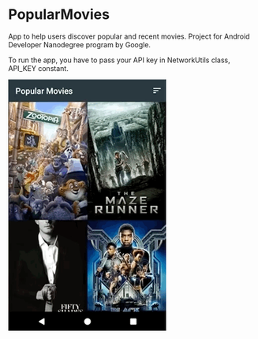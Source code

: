 # PopularMovies
App to help users discover popular and recent movies.
Project for Android Developer Nanodegree program by Google.

To run the app, you have to pass your API key in NetworkUtils class, API_KEY constant.

![alt text](https://github.com/Dawidzior/PopularMovies/blob/master/Mar-04-2018_12-54-59.gif "App reviewer gif")
